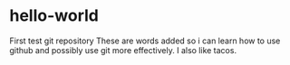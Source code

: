 # hello-world
First test git repository
These are words added so i can learn how to use github and possibly use git more effectively. I also like tacos.
